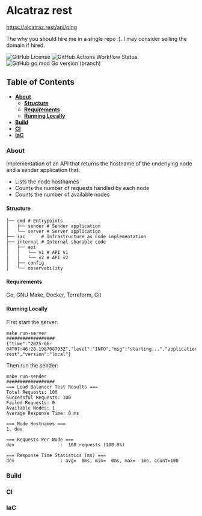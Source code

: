 # Alcatraz rest

https://alcatraz.rest/api/ping

The why you should hire me in a single repo :). I may consider selling the domain if hired.

![GitHub License](https://img.shields.io/github/license/ihatemodels/alcatraz-rest)
![GitHub Actions Workflow Status](https://img.shields.io/github/actions/workflow/status/ihatemodels/alcatraz-rest/ci.yml)
![GitHub go.mod Go version (branch)](https://img.shields.io/github/go-mod/go-version/ihatemodels/alcatraz-rest/main)

## Table of Contents

- **[About](#about)**
    - **[Structure](#structure)**
    - **[Requirements](#requirements)**
    - **[Running Locally](#running-locally)**
- **[Build](#build)**
- **[CI](#ci)**
- **[IaC](#iac)**

### About 

Implementation of an API that returns the hostname of the underlying node and a sender application that:

- Lists the node hostnames
- Counts the number of requests handled by each node
- Counts the number of available nodes

#### **Structure**

```shell
├── cmd # Entrypoints 
│   ├── sender # Sender application
│   └── server # Server application
├── iac      # Infrastructure as Code implementation
├── internal # Internal sharable code
│   ├── api
│   │   └── v1 # API v1
|   |   └── v2 # API v2
│   ├── config
│   └── observability
```

#### **Requirements**

Go, GNU Make, Docker, Terraform, Git

#### **Running Locally**

First start the server:

```shell
make run-server
##################
{"time":"2025-06-04T07:46:20.198708793Z","level":"INFO","msg":"starting...","application":"alcatraz-rest","version":"local"}
```

Then run the sender:

```shell
make run-sender
##################
=== Load Balancer Test Results ===
Total Requests: 100
Successful Requests: 100
Failed Requests: 0
Available Nodes: 1
Average Response Time: 0 ms

=== Node Hostnames ===
1. dev

=== Requests Per Node ===
dev                 :  100 requests (100.0%)

=== Response Time Statistics (ms) ===
dev                 : avg=  0ms, min=  0ms, max=  1ms, count=100
```


### Build

### CI

### IaC